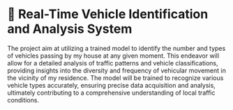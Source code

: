# 🚗 Real-Time Vehicle Identification and Analysis System


The project aim at utilizing a trained model to identify the number and types of vehicles passing by my house at any given moment. This endeavor will allow for a detailed analysis of traffic patterns and vehicle classifications, providing insights into the diversity and frequency of vehicular movement in the vicinity of my residence. The model will be trained to recognize various vehicle types accurately, ensuring precise data acquisition and analysis, ultimately contributing to a comprehensive understanding of local traffic conditions.
